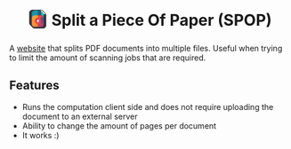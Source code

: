 <h1 align="center">
<sub>
<img src="https://github.com/JKook-Plus/spop/blob/main/assets/logo.png" height="38" width="38">
</sub>
Split a Piece Of Paper (SPOP)
</h1>

A [website](https://spop.jkook.plus/) that splits PDF documents into multiple files.
Useful when trying to limit the amount of scanning jobs that are required.

## Features

- Runs the computation client side and does not require uploading the document to an external server
- Ability to change the amount of pages per document
- It works :)
